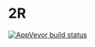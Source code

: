 # 2R

  <!-- badges: start -->
  [![AppVeyor build status](https://ci.appveyor.com/api/projects/status/github/Open-Systems-Pharmacology/OSPSuite-R?branch=develop&svg=true)](https://ci.appveyor.com/project/Open-Systems-Pharmacology/OSPSuite-R)
  <!-- badges: end -->
